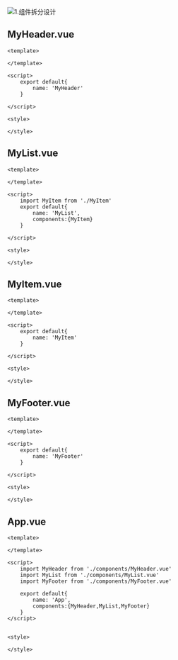 ![1.组件拆分设计](C:\Users\Administrator\Desktop\HelloWorld\md\截图\3.1Vue\7.案例\1.Todolist案例\1.组件拆分设计.PNG)



## MyHeader.vue

```
<template>

</template>

<script>
    export default{
        name: 'MyHeader'
    }

</script>

<style>

</style>
```



## MyList.vue

```
<template>

</template>

<script>
	import MyItem from './MyItem'
    export default{
        name: 'MyList',
        components:{MyItem}
    }

</script>

<style>

</style>
```



## MyItem.vue

```
<template>

</template>

<script>
    export default{
        name: 'MyItem'
    }

</script>

<style>

</style>
```



## MyFooter.vue

```
<template>

</template>

<script>
    export default{
        name: 'MyFooter'
    }

</script>

<style>

</style>
```



## App.vue

```
<template>

</template>

<script>
	import MyHeader from './components/MyHeader.vue'
	import MyList from './components/MyList.vue'
	import MyFooter from './components/MyFooter.vue'

    export default{
        name: 'App',
        components:{MyHeader,MyList,MyFooter}
    }
</script>


<style>

</style>
```

